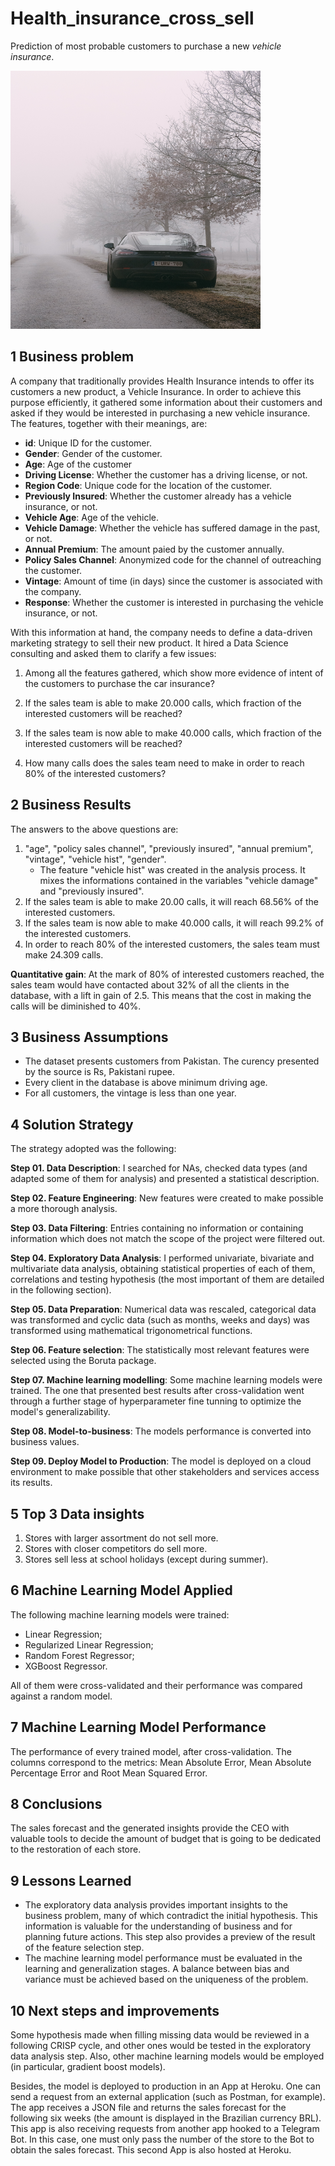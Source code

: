 # Health_insurance_cross_sell

Prediction of most probable customers to purchase a new _vehicle insurance_.

<img src="/images/car_insurance.jpg" height="413" width="400">


## 1 Business problem

A company that traditionally provides Health Insurance intends to offer its customers a new product, a Vehicle Insurance. In order to achieve this purpose efficiently, it gathered some information about their customers and asked if they would be interested in purchasing a new vehicle insurance. The features, together with their meanings, are:

* __id__: Unique ID for the customer.
* __Gender__: Gender of the customer.
* __Age__: Age of the customer
* __Driving License__: Whether the customer has a driving license, or not.
* __Region Code__: Unique code for the location of the customer.
* __Previously Insured__: Whether the customer already has a vehicle insurance, or not.
* __Vehicle Age__: Age of the vehicle.
* __Vehicle Damage__: Whether the vehicle has suffered damage in the past, or not.
* __Annual Premium__: The amount paied by the customer annually.
* __Policy Sales Channel__: Anonymized code for the channel of outreaching the customer.
* __Vintage__: Amount of time (in days) since the customer is associated with the company.
* __Response__: Whether the customer is interested in purchasing the vehicle insurance, or not.

With this information at hand, the company needs to define a data-driven marketing strategy to sell their new product. It hired a Data Science consulting and asked them to clarify a few issues:

1. Among all the features gathered, which show more evidence of intent of the customers to purchase the car insurance?

2. If the sales team is able to make 20.000 calls, which fraction of the interested customers will be reached?

3. If the sales team is now able to make 40.000 calls, which fraction of the interested customers will be reached?

4. How many calls does the sales team need to make in order to reach 80\% of the interested customers?


## 2 Business Results

The answers to the above questions are:

1. "age", "policy sales channel", "previously insured", "annual premium", "vintage", "vehicle hist", "gender".
	- The feature "vehicle hist" was created in the analysis process. It mixes the informations contained in the variables "vehicle damage" and "previously insured".
2. If the sales team is able to make 20.00 calls, it will reach 68.56\% of the interested customers.
3. If the sales team is now able to make 40.000 calls, it will reach 99.2\% of the interested customers.
4. In order to reach 80\% of the interested customers, the sales team must make 24.309 calls.

__Quantitative gain__: At the mark of 80\% of interested customers reached, the sales team would have contacted about 32\% of all the clients in the database, with a lift in gain of 2.5. This means that the cost in making the calls will be diminished to 40\%.


## 3 Business Assumptions

* The dataset presents customers from Pakistan. The curency presented by the source is Rs, Pakistani rupee.
* Every client in the database is above minimum driving age.
* For all customers, the vintage is less than one year.


## 4 Solution Strategy

The strategy adopted was the following:

__Step 01. Data Description__: I searched for NAs, checked data types (and adapted some of them for analysis) and presented a statistical description.

__Step 02. Feature Engineering__: New features were created to make possible a more thorough analysis.

__Step 03. Data Filtering__: Entries containing no information or containing information which does not match the scope of the project were filtered out.

__Step 04. Exploratory Data Analysis__: I performed univariate, bivariate and multivariate data analysis, obtaining statistical properties of each of them, correlations and testing hypothesis (the most important of them are detailed in the following section).

__Step 05. Data Preparation__: Numerical data was rescaled, categorical data was transformed and cyclic data (such as months, weeks and days) was transformed using mathematical trigonometrical functions.

__Step 06. Feature selection__: The statistically most relevant features were selected using the Boruta package.

__Step 07. Machine learning modelling__: Some machine learning models were trained. The one that presented best results after cross-validation went through a further stage of hyperparameter fine tunning to optimize the model's generalizability.

__Step 08. Model-to-business__: The models performance is converted into business values.

__Step 09. Deploy Model to Production__: The model is deployed on a cloud environment to make possible that other stakeholders and services access its results.


## 5 Top 3 Data insights

1. Stores with larger assortment do not sell more.
2. Stores with closer competitors do sell more.
3. Stores sell less at school holidays (except during summer).


## 6 Machine Learning Model Applied

The following machine learning models were trained:
* Linear Regression;
* Regularized Linear Regression;
* Random Forest Regressor;
* XGBoost Regressor.

All of them were cross-validated and their performance was compared against a random model.


## 7 Machine Learning Model Performance

The performance of every trained model, after cross-validation. The columns correspond to the metrics: Mean Absolute Error, Mean Absolute Percentage Error and Root Mean Squared Error.

<!-- ![picture alt](https://github.com/MarcosBrum/Rossmann_sales_prediction/blob/master/cv_performance_to_readme.jpg) -->

## 8 Conclusions

The sales forecast and the generated insights provide the CEO with valuable tools to decide the amount of budget that is going to be dedicated to the restoration of each store.


## 9 Lessons Learned

* The exploratory data analysis provides important insights to the business problem, many of which contradict the initial hypothesis. This information is valuable for the understanding of business and for planning future actions. This step also provides a preview of the result of the feature selection step.
* The machine learning model performance must be evaluated in the learning and generalization stages. A balance between bias and variance must be achieved based on the uniqueness of the problem.


## 10 Next steps and improvements

Some hypothesis made when filling missing data would be reviewed in a following CRISP cycle, and other ones would be tested in the exploratory data analysis step. Also, other machine learning models would be employed (in particular, gradient boost models).

Besides, the model is deployed to production in an App at Heroku. One can send a request from an external application (such as Postman, for example). The app receives a JSON file and returns the sales forecast for the following six weeks (the amount is displayed in the Brazilian currency BRL). This app is also receiving requests from another app hooked to a Telegram Bot. In this case, one must only pass the number of the store to the Bot to obtain the sales forecast. This second App is also hosted at Heroku.

